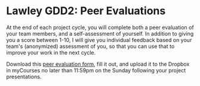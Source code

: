 # Lawley GDD2: Peer Evaluations

At the end of each project cycle, you will complete both a peer evaluation of your team members, and a self-assessment of yourself. In addition to giving you a score between 1-10, I will give you individual feedback based on your team's (anonymized) assessment of you, so that you can use that to improve your work in the next cycle.

Download this [peer evaluation form](320-peer-eval.docx), fill it out, and upload it to the Dropbox in myCourses no later than 11:59pm on the Sunday following your project presentations. 